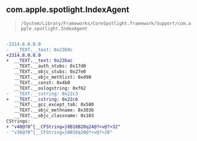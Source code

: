 ## com.apple.spotlight.IndexAgent

> `/System/Library/Frameworks/CoreSpotlight.framework/Support/com.apple.spotlight.IndexAgent`

```diff

-2314.6.0.0.0
-  __TEXT.__text: 0x23b9c
+2314.8.0.0.0
+  __TEXT.__text: 0x23bac
   __TEXT.__auth_stubs: 0x17d0
   __TEXT.__objc_stubs: 0x27e0
   __TEXT.__objc_methlist: 0xd98
   __TEXT.__const: 0x4b0
   __TEXT.__oslogstring: 0xf62
-  __TEXT.__cstring: 0x22c3
+  __TEXT.__cstring: 0x22c6
   __TEXT.__gcc_except_tab: 0x580
   __TEXT.__objc_methname: 0x303b
   __TEXT.__objc_classname: 0x103
CStrings:
+ "v40@?0^{__CFString=}8B16B20q24@?<v@?>32"
- "v36@?0^{__CFString=}8B16q20@?<v@?>28"

```

